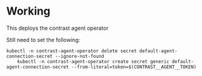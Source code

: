 # Working
This deploys the contrast agent operator

Still need to set the following: 
```shell
kubectl -n contrast-agent-operator delete secret default-agent-connection-secret --ignore-not-found
	kubectl -n contrast-agent-operator create secret generic default-agent-connection-secret --from-literal=token=$(CONTRAST__AGENT__TOKEN)
```
